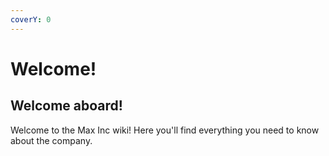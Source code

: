 ```yaml
---
coverY: 0
---
```


# Welcome!

## Welcome aboard!

Welcome to the Max Inc wiki! Here you'll find everything you need to know about the company.
